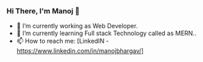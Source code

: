 ### Hi There, I'm Manoj 👋
- 🔭 I’m currently working as Web Developer.
- 🌱 I’m currently learning Full stack Technology called as MERN..
- 📫 How to reach me: [LinkedIN - https://www.linkedin.com/in/manojbhargav/]
